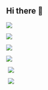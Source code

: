## Hi there 👋

<!--
**Magic-Pony/Magic-Pony** is a ✨ _special_ ✨ repository because its `README.md` (this file) appears on your GitHub profile.

Here are some ideas to get you started:

- 🔭 I’m currently working on ...
- 🌱 I’m currently learning ...
- 👯 I’m looking to collaborate on ...
- 🤔 I’m looking for help with ...
- 💬 Ask me about ...
- 📫 How to reach me: ...
- 😄 Pronouns: ...
- ⚡ Fun fact: ...
-->

<a href="https://www.xiaohongshu.com/user/profile/637502c10000000023028519?m_source=pwa" target="_blank"><img  align=center src="https://img.shields.io/badge/rednote-小红书-%231677ff?style=flat"/></a>

<a href="https://space.bilibili.com/85748556?spm_id_from=333.1007.0.0" target="_blank"><img  align=center src="https://img.shields.io/badge/bilibili-B站-%231677ff?style=flat"/></a>

<a href="https://www.zhihu.com/people/liu-chen-yang-48-73" target="_blank"><img  align=center src="https://img.shields.io/badge/zhihu-知乎-%231677ff?style=flat"/></a>

<a href="https://komarev.com/ghpvc/?username=Magic-Pony&abbreviated=true" target="_blank"><img align="center" src="https://komarev.com/ghpvc/?username=Magic-Pony&abbreviated=true"/></a>

<img
  align=center
  src="https://img.shields.io/github/stars/Magic-Pony?style=flat&logoColor=%231677ff&labelColor=rgb(89, 89, 89)&color=rgb(3, 126, 187)"
  style="margin: 0 5px"
/>

<img
  align=center
  src="https://img.shields.io/github/followers/Magic-Pony?style=flat&logoColor=%231677ff&labelColor=rgb(89, 89, 89)&color=rgb(3, 126, 187)"
  style="margin: 0 5px"
/>




